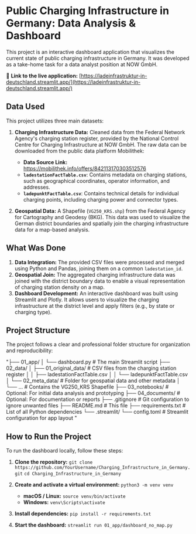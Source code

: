 # Public Charging Infrastructure in Germany: Data Analysis & Dashboard

This project is an interactive dashboard application that visualizes the current state of public charging infrastructure in Germany. It was developed as a take-home task for a data analyst position at NOW GmbH.

🔗 **Link to the live application:** [https://ladeinfrastruktur-in-deutschland.streamlit.app/](https://ladeinfrastruktur-in-deutschland.streamlit.app/)

## Data Used

This project utilizes three main datasets:

1.  **Charging Infrastructure Data:** Cleaned data from the Federal Network Agency's charging station register, provided by the National Control Centre for Charging Infrastructure at NOW GmbH. The raw data can be downloaded from the public data platform Mobilithek:
    * **Data Source Link:** https://mobilithek.info/offers/842113170303512576
    * **`ladestationFactTable.csv`**: Contains metadata on charging stations, such as geographical coordinates, operator information, and addresses.
    * **`ladepunktFactTable.csv`**: Contains technical details for individual charging points, including charging power and connector types.

2.  **Geospatial Data:** A Shapefile (`VG250_KRS.shp`) from the Federal Agency for Cartography and Geodesy (BKG). This data was used to visualize the German district boundaries and spatially join the charging infrastructure data for a map-based analysis.

## What Was Done

1.  **Data Integration:** The provided CSV files were processed and merged using Python and Pandas, joining them on a common `ladestation_id`.
2.  **Geospatial Join:** The aggregated charging infrastructure data was joined with the district boundary data to enable a visual representation of charging station density on a map.
3.  **Dashboard Development:** An interactive dashboard was built using Streamlit and Plotly. It allows users to visualize the charging infrastructure at the district level and apply filters (e.g., by state or charging type).

## Project Structure

The project follows a clear and professional folder structure for organization and reproducibility:

"├── 01_app/
│   └── dashboard.py               # The main Streamlit script
├── 02_data/
│   ├── 01_original_data/          # CSV files from the charging station register
│   │   ├── ladestationFactTable.csv
│   │   └── ladepunktFactTable.csv
│   └── 02_meta_data/              # Folder for geospatial data and other metadata
│       └── ...                    # Contains the VG250_KRS Shapefile
├── 03_notebooks/                  # Optional: For initial data analysis and prototyping
├── 04_documents/                  # Optional: For documentation or reports
├── .gitignore                     # Git configuration to ignore unwanted files
├── README.md                      # This file
├── requirements.txt               # List of all Python dependencies
└── .streamlit/
└── config.toml                # Streamlit configuration for app layout
"
## How to Run the Project

To run the dashboard locally, follow these steps:

1.  **Clone the repository:**
    `git clone https://github.com/YourUsername/Charging_Infrastructure_in_Germany.git`
    `cd Charging_Infrastructure_in_Germany`

2.  **Create and activate a virtual environment:**
    `python3 -m venv venv`
    * **macOS / Linux:** `source venv/bin/activate`
    * **Windows:** `venv\Scripts\activate`

3.  **Install dependencies:**
    `pip install -r requirements.txt`

4.  **Start the dashboard:**
    `streamlit run 01_app/dashboard_no_map.py`
